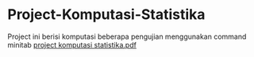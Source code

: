 # Project-Komputasi-Statistika
Project ini berisi komputasi beberapa pengujian menggunakan command minitab 
[project komputasi statistika.pdf](https://github.com/yuvanioksarianti29/Project-Komputasi-Statistika/files/8147139/project.komputasi.statistika.pdf)
